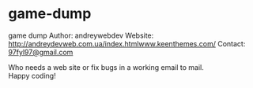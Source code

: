 # game-dump
game dump
Author: 		andreywebdev
Website: 		http://andreydevweb.com.ua/index.htmlwww.keenthemes.com/
Contact: 		97fyl97@gmail.com

Who needs a web site or fix bugs in a working email to mail.  
Happy coding!  

